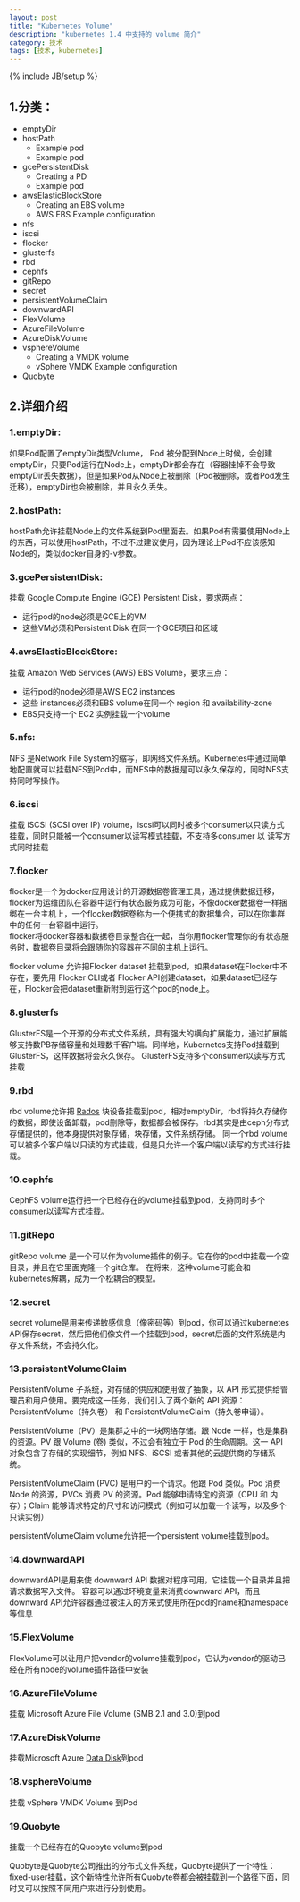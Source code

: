 ```yaml
---
layout: post
title: "Kubernetes Volume"
description: "kubernetes 1.4 中支持的 volume 简介"
category: 技术
tags: [技术, kubernetes]
---
```

{% include JB/setup %}


## 1.分类：
* emptyDir
* hostPath
    * Example pod
    * Example pod
* gcePersistentDisk
    * Creating a PD
    * Example pod
* awsElasticBlockStore
    * Creating an EBS volume
    * AWS EBS Example configuration
* nfs
* iscsi
* flocker
* glusterfs
* rbd
* cephfs
* gitRepo
* secret
* persistentVolumeClaim
* downwardAPI
* FlexVolume
* AzureFileVolume
* AzureDiskVolume
* vsphereVolume
    * Creating a VMDK volume
    * vSphere VMDK Example configuration
* Quobyte

## 2.详细介绍

### 1.emptyDir: 

如果Pod配置了emptyDir类型Volume， Pod 被分配到Node上时候，会创建emptyDir，只要Pod运行在Node上，emptyDir都会存在（容器挂掉不会导致emptyDir丢失数据），但是如果Pod从Node上被删除（Pod被删除，或者Pod发生迁移），emptyDir也会被删除，并且永久丢失。

### 2.hostPath:

hostPath允许挂载Node上的文件系统到Pod里面去。如果Pod有需要使用Node上的东西，可以使用hostPath，不过不过建议使用，因为理论上Pod不应该感知Node的，类似docker自身的-v参数。

### 3.gcePersistentDisk:
挂载 Google Compute Engine (GCE) Persistent Disk，要求两点：   

* 运行pod的node必须是GCE上的VM
* 这些VM必须和Persistent Disk 在同一个GCE项目和区域

### 4.awsElasticBlockStore:
挂载 Amazon Web Services (AWS) EBS Volume，要求三点：   

* 运行pod的node必须是AWS EC2 instances
* 这些 instances必须和EBS volume在同一个 region 和 availability-zone
* EBS只支持一个 EC2 实例挂载一个volume

### 5.nfs:
NFS 是Network File System的缩写，即网络文件系统。Kubernetes中通过简单地配置就可以挂载NFS到Pod中，而NFS中的数据是可以永久保存的，同时NFS支持同时写操作。

### 6.iscsi
挂载 iSCSI (SCSI over IP) volume，iscsi可以同时被多个consumer以只读方式挂载，同时只能被一个consumer以读写模式挂载，不支持多consumer 以 读写方式同时挂载

### 7.flocker
flocker是一个为docker应用设计的开源数据卷管理工具，通过提供数据迁移，flocker为运维团队在容器中运行有状态服务成为可能，不像docker数据卷一样捆绑在一台主机上，一个flocker数据卷称为一个便携式的数据集合，可以在你集群中的任何一台容器中运行。   
flocker将docker容器和数据卷目录整合在一起，当你用flocker管理你的有状态服务时，数据卷目录将会跟随你的容器在不同的主机上运行。   

flocker volume 允许把Flocker dataset 挂载到pod，如果dataset在Flocker中不存在，要先用 Flocker CLI或者 Flocker API创建dataset，如果dataset已经存在，Flocker会把dataset重新附到运行这个pod的node上。

### 8.glusterfs
GlusterFS是一个开源的分布式文件系统，具有强大的横向扩展能力，通过扩展能够支持数PB存储容量和处理数千客户端。同样地，Kubernetes支持Pod挂载到GlusterFS，这样数据将会永久保存。
GlusterFS支持多个consumer以读写方式挂载

### 9.rbd
rbd volume允许把 [Rados](http://ceph.com/docs/master/rbd/rbd/) 块设备挂载到pod，相对emptyDir，rbd将持久存储你的数据，即使设备卸载，pod删除等，数据都会被保存。rbd其实是由ceph分布式存储提供的，他本身提供对象存储，块存储，文件系统存储。
同一个rbd volume可以被多个客户端以只读的方式挂载，但是只允许一个客户端以读写的方式进行挂载。

### 10.cephfs
CephFS volume运行把一个已经存在的volume挂载到pod，支持同时多个consumer以读写方式挂载。

### 11.gitRepo
gitRepo volume 是一个可以作为volume插件的例子。它在你的pod中挂载一个空目录，并且在它里面克隆一个git仓库。
在将来，这种volume可能会和kubernetes解耦，成为一个松耦合的模型。

### 12.secret
secret volume是用来传递敏感信息（像密码等）到pod，你可以通过kubernetes API保存secret，然后把他们像文件一个挂载到pod，secret后面的文件系统是内存文件系统，不会持久化。

### 13.persistentVolumeClaim
PersistentVolume 子系统，对存储的供应和使用做了抽象，以 API 形式提供给管理员和用户使用。要完成这一任务，我们引入了两个新的 API 资源：PersistentVolume（持久卷） 和 PersistentVolumeClaim（持久卷申请）。   

PersistentVolume（PV）是集群之中的一块网络存储。跟 Node 一样，也是集群的资源。PV 跟 Volume (卷) 类似，不过会有独立于 Pod 的生命周期。这一 API 对象包含了存储的实现细节，例如 NFS、iSCSI 或者其他的云提供商的存储系统。   

PersistentVolumeClaim (PVC) 是用户的一个请求。他跟 Pod 类似。Pod 消费 Node 的资源，PVCs 消费 PV 的资源。Pod 能够申请特定的资源（CPU 和 内存）；Claim 能够请求特定的尺寸和访问模式（例如可以加载一个读写，以及多个只读实例）   

persistentVolumeClaim volume允许把一个persistent volume挂载到pod。

### 14.downwardAPI
downwardAPI是用来使 downward API 数据对程序可用，它挂载一个目录并且把请求数据写入文件。
容器可以通过环境变量来消费downward API，而且downward API允许容器通过被注入的方来式使用所在pod的name和namespace等信息

### 15.FlexVolume
FlexVolume可以让用户把vendor的volume挂载到pod，它认为vendor的驱动已经在所有node的volume插件路径中安装

### 16.AzureFileVolume
挂载 Microsoft Azure File Volume (SMB 2.1 and 3.0)到pod

### 17.AzureDiskVolume
挂载Microsoft Azure [Data Disk](https://azure.microsoft.com/en-us/documentation/articles/virtual-machines-linux-about-disks-vhds/)到pod

### 18.vsphereVolume
挂载 vSphere VMDK Volume 到Pod

### 19.Quobyte
挂载一个已经存在的Quobyte volume到pod   

Quobyte是Quobyte公司推出的分布式文件系统，Quobyte提供了一个特性：fixed-user挂载，这个新特性允许所有Quobyte卷都会被挂载到一个路径下面，同时又可以按照不同用户来进行分别使用。